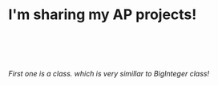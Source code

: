 <h1>I'm sharing my AP projects!<h1>  
<br />
<h6>First one is a class. which is very simillar to BigInteger class!<h6>
